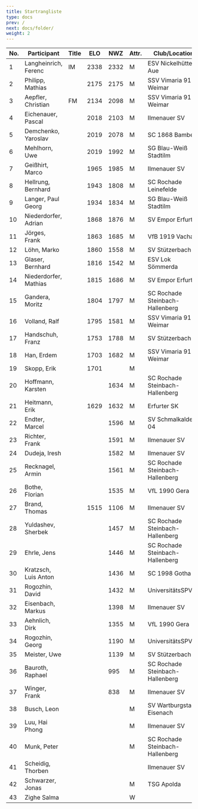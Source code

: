 ```yaml
---
title: Startrangliste   
type: docs
prev: /
next: docs/folder/
weight: 2
---
```


| **No.** | **Participant**       | **Title** | **ELO** | **NWZ** | **Attr.** | **Club/Location**                    | **Country** | **Birth** | **FIDE ID**  | **PKZ**    |
|---------|-----------------------|-----------|---------|---------|-----------|--------------------------------------|-------------|-----------|--------------|------------|
| 1     | Langheinrich, Ferenc     | IM    | 2338 | 2332 | M     | ESV Nickelhütte Aue              | GER  | 1983   | 4641973     | 10124364  |
| 2     | Philipp, Mathias         |       | 2175 | 2175 | M     | SSV Vimaria 91 Weimar            | GER  | 1999   | 12958883    | 10269201  |
| 3     | Aepfler, Christian       | FM    | 2134 | 2098 | M     | SSV Vimaria 91 Weimar            | GER  | 1972   | 4628306     | 10000948  |
| 4     | Eichenauer, Pascal       |       | 2018 | 2103 | M     | Ilmenauer SV                     | GER  | 1999   | 12991848    | 10276112  |
| 5     | Demchenko, Yaroslav      |       | 2019 | 2078 | M     | SC 1868 Bamberg                  | UKR  | 2007   | 14186667    | 10794860  |
| 6     | Mehlhorn, Uwe            |       | 2019 | 1992 | M     | SG Blau-Weiß Stadtilm            | GER  | 1961   | 4619552     | 10139500  |
| 7     | Geißhirt, Marco          |       | 1965 | 1985 | M     | Ilmenauer SV                     | GER  | 1990   | 4610563     | 10059257  |
| 8     | Hellrung, Bernhard       |       | 1943 | 1808 | M     | SC Rochade Leinefelde            | GER  | 1962   | 4692420     | 10079581  |
| 9     | Langer, Paul Georg       |       | 1934 | 1834 | M     | SG Blau-Weiß Stadtilm            | GER  | 2006   | 16230051    | 10575601  |
| 10    | Niederdorfer, Adrian     |       | 1868 | 1876 | M     | SV Empor Erfurt                  | GER  | 2007   | 16275837    | 10606993  |
| 11    | Jörges, Frank            |       | 1863 | 1685 | M     | VfB 1919 Vacha                   | GER  | 1959   | 24669415    | 10095989  |
| 12    | Löhn, Marko              |       | 1860 | 1558 | M     | SV Stützerbach                   | GER  | 1978   | 1270768     | 10130895  |
| 13    | Glaser, Bernhard         |       | 1816 | 1542 | M     | ESV Lok Sömmerda                 | GER  | 1960   | 24638331    | 10061931  |
| 14    | Niederdorfer, Mathias    |       | 1815 | 1686 | M     | SV Empor Erfurt                  | GER  | 1977   | 16200080    | 10153789  |
| 15    | Gandera, Moritz          |       | 1804 | 1797 | M     | SC Rochade Steinbach-Hallenberg  | GER  | 2005   | 16252659    | 10574215  |
| 16    | Volland, Ralf            |       | 1795 | 1581 | M     | SSV Vimaria 91 Weimar            | GER  | 1953   | 24640123    | 10230969  |
| 17    | Handschuh, Franz         |       | 1753 | 1788 | M     | SV Stützerbach                   | GER  | 1948   | 34602615    | 10073513  |
| 18    | Han, Erdem               |       | 1703 | 1682 | M     | SSV Vimaria 91 Weimar            | GER  | 2011   | 533000646   | 10842711  |
| 19    | Skopp, Erik              |       | 1701 |      | M     |                                  | GER  | 1998   | 16201914    |           |
| 20    | Hoffmann, Karsten        |       |      | 1634 | M     | SC Rochade Steinbach-Hallenberg  | GER  | 1974   | 34633138    | 10086860  |
| 21    | Heitmann, Erik           |       | 1629 | 1632 | M     | Erfurter SK                      | GER  | 2012   | 34608940    | 10764825  |
| 22    | Endter, Marcel           |       |      | 1596 | M     | SV Schmalkalden 04               | GER  | 2000   | 34693980    | 10827525  |
| 23    | Richter, Frank           |       |      | 1591 | M     | Ilmenauer SV                     | GER  | 1969   | 16279727    | 10175929  |
| 24    | Dudeja, Iresh            |       |      | 1582 | M     | Ilmenauer SV                     | IND  | 1992   | 25721380    | 10706913  |
| 25    | Recknagel, Armin         |       |      | 1561 | M     | SC Rochade Steinbach-Hallenberg  | GER  | 2008   | 533001294   | 10663729  |
| 26    | Bothe, Florian           |       |      | 1535 | M     | VfL 1990 Gera                    | GER  | 2008   |             | 10654031  |
| 27    | Brand, Thomas            |       | 1515 | 1106 | M     | Ilmenauer SV                     | GER  | 1979   | 34641009    | 10764827  |
| 28    | Yuldashev, Sherbek       |       |      | 1457 | M     | SC Rochade Steinbach-Hallenberg  | GER  | 2003   | 533004129   | 10814051  |
| 29    | Ehrle, Jens              |       |      | 1446 | M     | SC Rochade Steinbach-Hallenberg  | GER  | 1972   | 533001251   | 10042729  |
| 30    | Kratzsch, Luis Anton     |       |      | 1436 | M     | SC 1998 Gotha                    | GER  | 2009   | 356095438   | 10830247  |
| 31    | Rogozhin, David          |       |      | 1432 | M     | UniversitätsSPVER                | GER  | 2013   | 34639020    | 10756497  |
| 32    | Eisenbach, Markus        |       |      | 1398 | M     | Ilmenauer SV                     | GER  | 1984   | 34663630    | 10043553  |
| 33    | Aehnlich, Dirk           |       |      | 1355 | M     | VfL 1990 Gera                    | GER  | 1976   |             | 10654047  |
| 34    | Rogozhin, Georg          |       |      | 1190 | M     | UniversitätsSPVER                | GER  | 2015   | 34664009    | 10769633  |
| 35    | Meister, Uwe             |       |      | 1139 | M     | SV Stützerbach                   | GER  | 1979   |             | 10140430  |
| 36    | Bauroth, Raphael         |       |      | 995  | M     | SC Rochade Steinbach-Hallenberg  | GER  | 2008   | 533001243   | 10856671  |
| 37    | Winger, Frank            |       |      | 838  | M     | Ilmenauer SV                     | GER  | 1964   | 16233069    | 10651767  |
| 38    | Busch, Leon              |       |      |      | M     | SV Wartburgstadt Eisenach        | GER  | 2007   |             | 10856845  |
| 39    | Luu, Hai Phong           |       |      |      | M     | Ilmenauer SV                     | TWN  | 2015   |             | 10845233  |
| 40    | Munk, Peter              |       |      |      | M     | SC Rochade Steinbach-Hallenberg  | GER  | 2010   |             | 10863447  |
| 41    | Scheidig, Thorben        |       |      |      |       | Ilmenauer SV                     | GER  | 2007   |             |           |
| 42    | Schwarzer, Jonas         |       |      |      | M     | TSG Apolda                       | GER  | 2006   | 34686223    | 10829349  |
| 43    | Zighe Salma              |       |      |      | W     |                                  | KEN  | 2008   | 10823298    |           |
